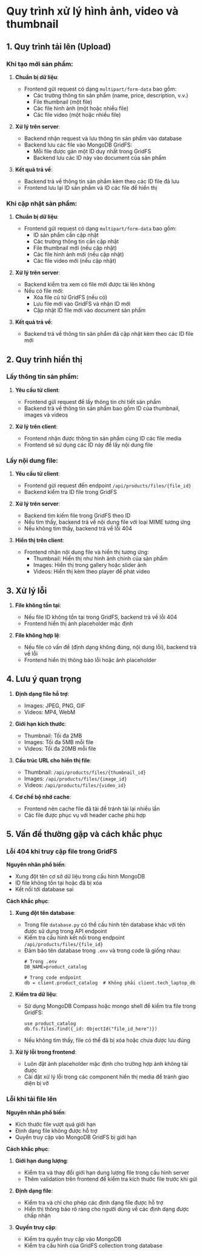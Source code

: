 # Quy trình xử lý hình ảnh, video và thumbnail

## 1. Quy trình tải lên (Upload)

### Khi tạo mới sản phẩm:

1. **Chuẩn bị dữ liệu**: 
   - Frontend gửi request có dạng `multipart/form-data` bao gồm:
     - Các trường thông tin sản phẩm (name, price, description, v.v.)
     - File thumbnail (một file)
     - Các file hình ảnh (một hoặc nhiều file)
     - Các file video (một hoặc nhiều file)

2. **Xử lý trên server**:
   - Backend nhận request và lưu thông tin sản phẩm vào database
   - Backend lưu các file vào MongoDB GridFS:
     - Mỗi file được gán một ID duy nhất trong GridFS
     - Backend lưu các ID này vào document của sản phẩm

3. **Kết quả trả về**:
   - Backend trả về thông tin sản phẩm kèm theo các ID file đã lưu
   - Frontend lưu lại ID sản phẩm và ID các file để hiển thị

### Khi cập nhật sản phẩm:

1. **Chuẩn bị dữ liệu**: 
   - Frontend gửi request có dạng `multipart/form-data` bao gồm:
     - ID sản phẩm cần cập nhật
     - Các trường thông tin cần cập nhật
     - File thumbnail mới (nếu cập nhật)
     - Các file hình ảnh mới (nếu cập nhật)
     - Các file video mới (nếu cập nhật)

2. **Xử lý trên server**:
   - Backend kiểm tra xem có file mới được tải lên không
   - Nếu có file mới:
     - Xóa file cũ từ GridFS (nếu có)
     - Lưu file mới vào GridFS và nhận ID mới
     - Cập nhật ID file mới vào document sản phẩm

3. **Kết quả trả về**:
   - Backend trả về thông tin sản phẩm đã cập nhật kèm theo các ID file mới

## 2. Quy trình hiển thị

### Lấy thông tin sản phẩm:

1. **Yêu cầu từ client**:
   - Frontend gửi request để lấy thông tin chi tiết sản phẩm
   - Backend trả về thông tin sản phẩm bao gồm ID của thumbnail, images và videos

2. **Xử lý trên client**:
   - Frontend nhận được thông tin sản phẩm cùng ID các file media
   - Frontend sẽ sử dụng các ID này để lấy nội dung file

### Lấy nội dung file:

1. **Yêu cầu từ client**:
   - Frontend gửi request đến endpoint `/api/products/files/{file_id}`
   - Backend kiểm tra ID file trong GridFS

2. **Xử lý trên server**:
   - Backend tìm kiếm file trong GridFS theo ID
   - Nếu tìm thấy, backend trả về nội dung file với loại MIME tương ứng
   - Nếu không tìm thấy, backend trả về lỗi 404

3. **Hiển thị trên client**:
   - Frontend nhận nội dung file và hiển thị tương ứng:
     - Thumbnail: Hiển thị như hình ảnh chính của sản phẩm
     - Images: Hiển thị trong gallery hoặc slider ảnh
     - Videos: Hiển thị kèm theo player để phát video

## 3. Xử lý lỗi

1. **File không tồn tại**:
   - Nếu file ID không tồn tại trong GridFS, backend trả về lỗi 404
   - Frontend hiển thị ảnh placeholder mặc định

2. **File không hợp lệ**:
   - Nếu file có vấn đề (định dạng không đúng, nội dung lỗi), backend trả về lỗi
   - Frontend hiển thị thông báo lỗi hoặc ảnh placeholder

## 4. Lưu ý quan trọng

1. **Định dạng file hỗ trợ**:
   - Images: JPEG, PNG, GIF
   - Videos: MP4, WebM

2. **Giới hạn kích thước**:
   - Thumbnail: Tối đa 2MB
   - Images: Tối đa 5MB mỗi file
   - Videos: Tối đa 20MB mỗi file

3. **Cấu trúc URL cho hiển thị file**:
   - Thumbnail: `/api/products/files/{thumbnail_id}`
   - Images: `/api/products/files/{image_id}`
   - Videos: `/api/products/files/{video_id}`

4. **Cơ chế bộ nhớ cache**:
   - Frontend nên cache file đã tải để tránh tải lại nhiều lần
   - Các file được phục vụ với header cache phù hợp

## 5. Vấn đề thường gặp và cách khắc phục

### Lỗi 404 khi truy cập file trong GridFS

**Nguyên nhân phổ biến**:
- Xung đột tên cơ sở dữ liệu trong cấu hình MongoDB
- ID file không tồn tại hoặc đã bị xóa
- Kết nối tới database sai

**Cách khắc phục**:
1. **Xung đột tên database**:
   - Trong file `database.py` có thể cấu hình tên database khác với tên được sử dụng trong API endpoint
   - Kiểm tra cấu hình kết nối trong endpoint `/api/products/files/{file_id}`
   - Đảm bảo tên database trong `.env` và trong code là giống nhau: 
     ```
     # Trong .env
     DB_NAME=product_catalog
     
     # Trong code endpoint
     db = client.product_catalog  # Không phải client.tech_laptop_db
     ```

2. **Kiểm tra dữ liệu**:
   - Sử dụng MongoDB Compass hoặc mongo shell để kiểm tra file trong GridFS:
     ```
     use product_catalog
     db.fs.files.find({_id: ObjectId("file_id_here")})
     ```
   - Nếu không tìm thấy, file có thể đã bị xóa hoặc chưa được lưu đúng

3. **Xử lý lỗi trong frontend**:
   - Luôn đặt ảnh placeholder mặc định cho trường hợp ảnh không tải được
   - Cài đặt xử lý lỗi trong các component hiển thị media để tránh giao diện bị vỡ

### Lỗi khi tải file lên

**Nguyên nhân phổ biến**:
- Kích thước file vượt quá giới hạn
- Định dạng file không được hỗ trợ
- Quyền truy cập vào MongoDB GridFS bị giới hạn

**Cách khắc phục**:
1. **Giới hạn dung lượng**:
   - Kiểm tra và thay đổi giới hạn dung lượng file trong cấu hình server
   - Thêm validation trên frontend để kiểm tra kích thước file trước khi gửi

2. **Định dạng file**:
   - Kiểm tra và chỉ cho phép các định dạng file được hỗ trợ
   - Hiển thị thông báo rõ ràng cho người dùng về các định dạng được chấp nhận

3. **Quyền truy cập**:
   - Kiểm tra quyền truy cập vào MongoDB
   - Kiểm tra cấu hình của GridFS collection trong database
